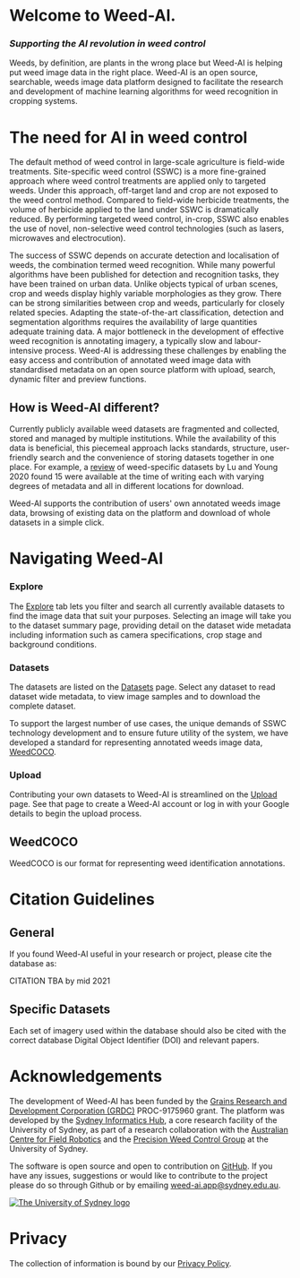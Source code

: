 # Welcome to Weed-AI.

### *Supporting the AI revolution in weed control*

Weeds, by definition, are plants in the wrong place but Weed-AI is helping put weed image data in the right place. Weed-AI is an open source, searchable, weeds image data platform designed to facilitate the research and development of machine learning algorithms for weed recognition in cropping systems.

# The need for AI in weed control

The default method of weed control in large-scale agriculture is field-wide treatments. Site-specific weed control (SSWC) is a more fine-grained approach where weed control treatments are applied only to targeted weeds. Under this approach, off-target land and crop are not exposed to the weed control method. Compared to field-wide herbicide treatments, the volume of herbicide applied to the land under SSWC is dramatically reduced. By performing targeted weed control, in-crop, SSWC also enables the use of novel, non-selective weed control technologies (such as lasers, microwaves and electrocution).

The success of SSWC depends on accurate detection and localisation of weeds, the combination termed weed recognition. While many powerful algorithms have been published for detection and recognition tasks, they have been trained on urban data. Unlike objects typical of urban scenes, crop and weeds display highly variable morphologies as they grow. There can be strong similarities between crop and weeds, particularly for closely related species. Adapting the state-of-the-art classification, detection and segmentation algorithms requires the availability of large quantities adequate training data. A major bottleneck in the development of effective weed recognition is annotating imagery, a typically slow and labour-intensive process. Weed-AI is addressing these challenges by enabling the easy access and contribution of annotated weed image data with standardised metadata on an open source platform with upload, search, dynamic filter and preview functions.

## How is Weed-AI different?

Currently publicly available weed datasets are fragmented and collected, stored and managed by multiple institutions. While the availability of this data is beneficial, this piecemeal approach lacks standards, structure, user-friendly search and the convenience of storing datasets together in one place. For example, a [review](https://www.sciencedirect.com/science/article/pii/S0168169920312709) of weed-specific datasets by Lu and Young 2020 found 15 were available at the time of writing each with varying degrees of metadata and all in different locations for download.

Weed-AI supports the contribution of users' own annotated weeds image data, browsing of existing data on the platform and download of whole datasets in a simple click.

# Navigating Weed-AI

### Explore

The [Explore](/explore) tab lets you filter and search all currently available datasets to find the image data that suit your purposes. Selecting an image will take you to the dataset summary page, providing detail on the dataset wide metadata including information such as camera specifications, crop stage and background conditions.

### Datasets

The datasets are listed on the [Datasets](/datasets) page. Select any dataset to read dataset wide metadata, to view image samples and to download the complete dataset.

To support the largest number of use cases, the unique demands of SSWC technology development and to ensure future utility of the system, we have developed a standard for representing annotated weeds image data, [WeedCOCO](/weedcoco).

### Upload

Contributing your own datasets to Weed-AI is streamlined on the [Upload](/upload) page. See that page to create a Weed-AI account or log in with your Google details to begin the upload process.

## WeedCOCO

WeedCOCO is our format for representing weed identification annotations.

# Citation Guidelines

## General

If you found Weed-AI useful in your research or project, please cite the database as:

CITATION TBA by mid 2021

## Specific Datasets

Each set of imagery used within the database should also be cited with the correct database Digital Object Identifier (DOI) and relevant papers.

# Acknowledgements
The development of Weed-AI has been funded by the [Grains Research and Development Corporation (GRDC)](https://grdc.com.au) PROC-9175960 grant. The platform was developed by the [Sydney Informatics Hub](https://www.sydney.edu.au/research/facilities/sydney-informatics-hub.html), a core research facility of the University of Sydney, as part of a research collaboration with the [Australian Centre for Field Robotics](https://www.sydney.edu.au/engineering/our-research/robotics-and-intelligent-systems/australian-centre-for-field-robotics.html) and the [Precision Weed Control Group](https://www.sydney.edu.au/science/our-research/research-areas/life-and-environmental-sciences/precision-weed-control-group.html) at the University of Sydney.

The software is open source and open to contribution on [GitHub](https://github.com/Sydney-Informatics-Hub/Weed-ID-Interchange). If you have any issues, suggestions or would like to contribute to the project please do so through Github or by emailing [weed-ai.app@sydney.edu.au](mailto:weed-ai.app@sydney.edu.au).

[![The University of Sydney logo](/usyd-logo.png "The University of Sydney")](https://sydney.edu.au)

# Privacy

The collection of information is bound by our [Privacy Policy](/privacy).
